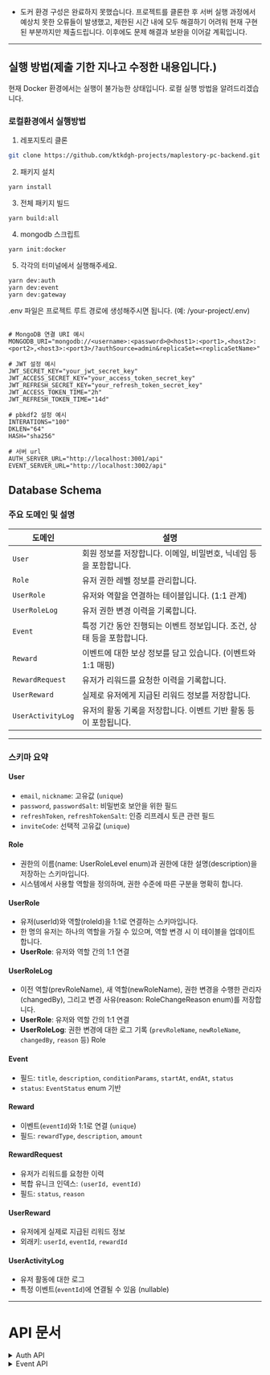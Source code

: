 - 도커 환경 구성은 완료하지 못했습니다. 프로젝트를 클론한 후 서버 실행 과정에서 예상치 못한 오류들이 발생했고, 
  제한된 시간 내에 모두 해결하기 어려워 현재 구현된 부분까지만 제출드립니다. 이후에도 문제 해결과 보완을 이어갈 계획입니다.

---------------------------------------------------------------------------------------------------
## 실행 방법(제출 기한 지나고 수정한 내용입니다.)

현재 Docker 환경에서는 실행이 불가능한 상태입니다. 로컬 실행 방법을 알려드리겠습니다.

### 로컬환경에서 실행방법
1. 레포지토리 클론

  ```bash
  git clone https://github.com/ktkdgh-projects/maplestory-pc-backend.git
  ```
2. 패키지 설치
  ```
  yarn install
  ```
3. 전체 패키지 빌드
```
yarn build:all
```
4. mongodb 스크립트 
```
yarn init:docker
```
5. 각각의 터미널에서 실행해주세요.
```
yarn dev:auth 
yarn dev:event
yarn dev:gateway

```
.env 파일은 프로젝트 루트 경로에 생성해주시면 됩니다. (예: /your-project/.env)

```

# MongoDB 연결 URI 예시
MONGODB_URI="mongodb://<username>:<password>@<host1>:<port1>,<host2>:<port2>,<host3>:<port3>/?authSource=admin&replicaSet=<replicaSetName>"

# JWT 설정 예시
JWT_SECRET_KEY="your_jwt_secret_key"
JWT_ACCESS_SECRET_KEY="your_access_token_secret_key"
JWT_REFRESH_SECRET_KEY="your_refresh_token_secret_key"
JWT_ACCESS_TOKEN_TIME="2h"
JWT_REFRESH_TOKEN_TIME="14d"

# pbkdf2 설정 예시
INTERATIONS="100"
DKLEN="64"
HASH="sha256"

# 서버 url
AUTH_SERVER_URL="http://localhost:3001/api"
EVENT_SERVER_URL="http://localhost:3002/api"

```


##  Database Schema

###  주요 도메인 및 설명

| 도메인            | 설명 |
|------------------|------|
| `User`           | 회원 정보를 저장합니다. 이메일, 비밀번호, 닉네임 등을 포함합니다. |
| `Role`           | 유저 권한 레벨 정보를 관리합니다. |
| `UserRole`       | 유저와 역할을 연결하는 테이블입니다. (1:1 관계) |
| `UserRoleLog`    | 유저 권한 변경 이력을 기록합니다. |
| `Event`          | 특정 기간 동안 진행되는 이벤트 정보입니다. 조건, 상태 등을 포함합니다. |
| `Reward`         | 이벤트에 대한 보상 정보를 담고 있습니다. (이벤트와 1:1 매핑) |
| `RewardRequest`  | 유저가 리워드를 요청한 이력을 기록합니다. |
| `UserReward`     | 실제로 유저에게 지급된 리워드 정보를 저장합니다. |
| `UserActivityLog`| 유저의 활동 기록을 저장합니다. 이벤트 기반 활동 등이 포함됩니다. |

---

###  스키마 요약

####  User
- `email`, `nickname`: 고유값 (`unique`)
- `password`, `passwordSalt`: 비밀번호 보안을 위한 필드
- `refreshToken`, `refreshTokenSalt`: 인증 리프레시 토큰 관련 필드
- `inviteCode`: 선택적 고유값 (`unique`)

####  Role 
- 권한의 이름(name: UserRoleLevel enum)과 권한에 대한 설명(description)을 저장하는 스키마입니다.
- 시스템에서 사용할 역할을 정의하며, 권한 수준에 따른 구분을 명확히 합니다.


####  UserRole 
- 유저(userId)와 역할(roleId)을 1:1로 연결하는 스키마입니다.
- 한 명의 유저는 하나의 역할을 가질 수 있으며, 역할 변경 시 이 테이블을 업데이트합니다.
- **UserRole**: 유저와 역할 간의 1:1 연결

####  UserRoleLog 
- 이전 역할(prevRoleName), 새 역할(newRoleName), 권한 변경을 수행한 관리자(changedBy), 그리고 변경 사유(reason: RoleChangeReason enum)를 저장합니다.
- **UserRole**: 유저와 역할 간의 1:1 연결
- **UserRoleLog**: 권한 변경에 대한 로그 기록 (`prevRoleName`, `newRoleName`, `changedBy`, `reason` 등)
Role

#### Event
- 필드: `title`, `description`, `conditionParams`, `startAt`, `endAt`, `status`
- `status`: `EventStatus` enum 기반

#### Reward
- 이벤트(`eventId`)와 1:1로 연결 (`unique`)
- 필드: `rewardType`, `description`, `amount`

####  RewardRequest
- 유저가 리워드를 요청한 이력
- 복합 유니크 인덱스: `(userId, eventId)`
- 필드: `status`, `reason`

####  UserReward
- 유저에게 실제로 지급된 리워드 정보
- 외래키: `userId`, `eventId`, `rewardId`

####  UserActivityLog
- 유저 활동에 대한 로그
- 특정 이벤트(`eventId`)에 연결될 수 있음 (nullable)

---


# API 문서

<details>
<summary>Auth API</summary>

### 1. 회원가입

- **URL**: `POST /auth/signup`
- **필요 데이터 (Request Body)**:
```json
{
  "email": "string",
  "password": "string",
  "nickname": "string",
  "inviteCode": "string"
}
```
- **리턴값 (Response)**:
```json
{
  "message": "회원가입이 완료되었습니다.",
  "userId": "string"
}
```


---

### 2. 로그인

- **URL**: `POST /auth/signin`
- **필요 데이터 (Request Body)**:
```json
{
  "email": "string",
  "password": "string"
}
```
- **리턴값 (Response)**:
```json
{
  "accessToken": "string",
  "refreshToken": "string"
}
```

---

### 3. 로그아웃

- **URL**: `POST /auth/signout`
- **헤더**:
```
Authorization: Bearer <accessToken>
```
- **리턴값 (Response)**:
```json
{
  "message": "로그아웃이 완료되었습니다."
}
```

---

### 4. 토큰 재발급

- **URL**: `POST /auth/refresh`
- **헤더**:
```
Authorization: Bearer <refreshToken>
```
- **리턴값 (Response)**:
```json
{
  "accessToken": "string"
}
```

---

## Roles API

### 5. 역할 초기화
- **URL**: `POST /roles/init`

- **리턴값 (Response)**:
```json
{
  "message": "역할이 초기화되었습니다."
}
```

---

### 6. 역할 변경

- **URL**: `PATCH /roles/manage`
- **헤더**:
```
Authorization: Bearer <accessToken>
```
- **필요 데이터 (Request Body)**:
```json
{
  "userId": "string",
  "newRoleName": "string",
  "reason": "string"
}
```
- **리턴값 (Response)**:
```json
{
  "message": "역할이 성공적으로 변경되었습니다.",
}
```

---

### 7. 역할별 사용자 목록 조회

- **URL**: `GET /roles/users`
- **헤더**:
```
Authorization: Bearer <accessToken>
```
- **쿼리 파라미터 (Query)**:
  - `role` (string, 필수)
  - `pageParam` (string, 선택)
- **리턴값 (Response)**:
```json
{
  "users": [
    {
      "userId": "string",
      "email": "string",
      "nickname": "string",
      "role": "string",
      "isMe": "boolean",
    }
  ],
  "nextPageParam": "string"
}
```

---

### 8. 역할 변경 로그 조회

- **URL**: `GET /roles/logs`
- **헤더**:
```
Authorization: Bearer <accessToken>
```
- **쿼리 파라미터 (Query)**:
  - `from` (YYYY-MM-DD, 선택)
  - `to` (YYYY-MM-DD, 선택)
  - `pageParam` (string, 선택)
- **리턴값 (Response)**:
```json
{
  "logs": [
    {
      "timestamp": "string",
      "userId": "string",
      "oldRole": "string",
      "newRole": "string",
      "changedBy": "string",
      "reason": "string"
    }
  ],
  "nextPageParam": "string"
}
```

---

### 9. 유저 정보 조회

- **URL**: `GET /users/:email`

- **리턴값 (Response)**:
```json
{
    "id": "string",
    "email": "string",
    "nickname": "string",
    "inviteCode": "string",
}
```

</details>
<details>
<summary>Event API</summary>


### 1. 이벤트 생성 (POST `/events`)

- **헤더**:
```
Authorization: Bearer <accessToken>
```
* **바디 (JSON)**

```json
    {
        "title": "string",
        "description": "string",
        "conditionParams": { "type": "EventConditionType", "days": "number" },
        "startAt": "Date",
        "endAt": "Date"
    }
```
- **리턴값 (Response)**:
```json
{
  "message": "이벤트 등록 완료",
}
```
---

### 2. 이벤트 수정 (PUT `/events/:eventId`)

- **헤더**:
```
Authorization: Bearer <accessToken>
```
* **바디 (JSON)**

```javascript
{
    title?: string,
    description?: string,
    startAt?: string,
    endAt?: string,
    status?: EventStatus,
    conditionParams?: ConditionParamsDto,
}
```
- **리턴값 (Response)**:
```json
{
  "message": "이벤트가 성공적으로 수정되었습니다",
}
```

---
### 3. 이벤트 조회 (GET `/events`)

- **헤더**:
```
Authorization: Bearer <accessToken>
```
- **쿼리 파라미터 (Query)**:
  - `pageParam` (number)
- **리턴값 (Response)**:
```javascript
{
    items: IResEvent[] = {
        id: string;
        title: string;
        description: string;
        status: EventStatus;
    };
    nextPage?: number;
}
```
---

### 4. 이벤트 상세조회 (GET `/events/:eventId`)

- **헤더**:
```
Authorization: Bearer <accessToken>
```
- **쿼리 파라미터 (Query)**:
  - `eventId` (string)
- **리턴값 (Response)**:
```javascript
{
    id: string;
    title: string;
    description: string;
    conditionParams: {
        type: EventConditionType;
        days: number;
    };
    startAt: Date;
    endAt: Date;
    status: EventStatus;
}
```
---
### 5. 보상 추가 (POST `/rewards`)

- **헤더**:
```
Authorization: Bearer <accessToken>
```
- **Boby**:
```javascript
    CreateRewardDto {
        eventId: string;
        rewardType: RewardType;
        description?: string;
        amount: number;
    }
```
  
- **리턴값 (Response)**:
```javascript
{ message: '이벤트 보상 등록 완료' }
```
---
### 6. 보상 조회 (POST `/rewards`)

- **쿼리 파라미터 (Query)**:
  - `pageParam` (number)
- **리턴값 (Response)**:
```javascript
IResRewardList {
    items: IResReward[] = {
        id: string;
        rewardType: RewardType;
        description: string;
        amount: number;
        event: {
            id: string;
            title: string;
            status: EventStatus;
        };
        createdAt: Date;
        updatedAt: Date;
    };
    nextPage?: number;
}

```
---
### 7. 보상 수정 (PATCH `/rewards/update`)

* **헤더**
```
  * Authorization: Bearer 토큰 (JWT)
```
* **바디 (JSON)**

```javascript
{
    rewardId: string;
    rewardType?: RewardType;
    description?: string;
    amount?: number;
}
```
- **리턴값 (Response)**:
```javascript
{ message: '보상이 성공적으로 수정되었습니다.' }
```

---
### 8. 나의 보상 요청 내역조회 (GET `/rrewards/requests/me`)

* **헤더**
```
  * Authorization: Bearer 토큰 (JWT)
```
- **쿼리 파라미터 (Query)**:
  - `pageParam` (number)
```javascript

- **리턴값 (Response)**:
IResRewardRequestList {
    items: IResRewardRequest[] = {
           
        requestId: string;
        event: {
            eventId: string;
            title: string;
            status: EventStatus;
            description: string;
        };
        reason: RewardRequestReason;
        status: RewardRequestStatus;
    };
    nextPage?: number;
}
```
---
### 9. 보상 요청 내역조회 (GET `/rrewards/requests`)

* **헤더**
```
  * Authorization: Bearer 토큰 (JWT)
```
- **쿼리 파라미터 (Query)**:
    - 'pageParam': number,
    - 'satus?': RewardRequestStatus,
    - 'conditionType?': EventConditionType,
```javascript

- **리턴값 (Response)**:
IRewardRequestItemList {
    items: IRewardRequestItem[] = {
        {
            _id: string;
            userId: string;
            status: RewardRequestStatus;
            reason: RewardRequestReason;
            createdAt: string;
            event: {
                _id: string;
                title: string;
                conditionParams: {
                    type: EventConditionType;
                    days: number;
                };
            };
            user: {
                nickname: string;
            };
        }
    };
    nextPage?: number;
}
```
---

### 10. 보상 요청 (POST `/rrewards/requests/claim`)

* **헤더**
```
  * Authorization: Bearer 토큰 (JWT)
```
- **Body**:
```

RewardClaimDto {
    userId: string;
    eventId: string;
    status?: RewardRequestStatus;
    reason?: RewardRequestReason;
}
```

 **리턴값 (Response)**:
 ```
 {
    message: '요청이 성공적으로 등록되었습니다.' 
 }
```

</details>
